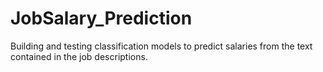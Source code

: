 # JobSalary_Prediction
Building and testing classification models to predict salaries from the text contained in the job descriptions.
